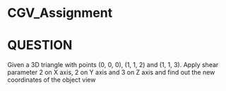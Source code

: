 # CGV_Assignment
<h1>QUESTION</h1>
Given a 3D triangle with points (0, 0, 0), (1, 1, 2) and (1, 1, 3). Apply shear parameter 2 on X axis, 2 on Y axis and 3 on Z axis and find out the new coordinates of the object view
